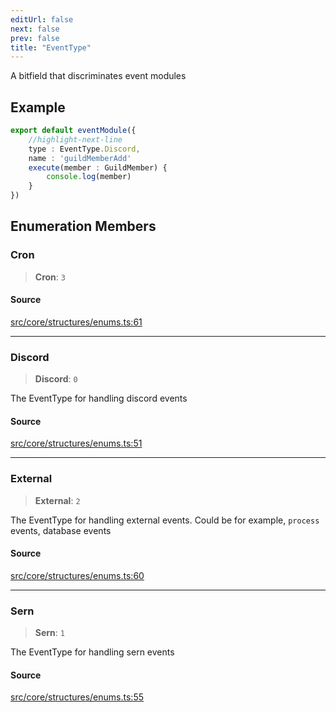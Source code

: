 ```yaml
---
editUrl: false
next: false
prev: false
title: "EventType"
---
```


A bitfield that discriminates event modules

## Example

```ts
export default eventModule({
    //highlight-next-line
    type : EventType.Discord,
    name : 'guildMemberAdd'
    execute(member : GuildMember) {
        console.log(member)
    }
})
```

## Enumeration Members

### Cron

> **Cron**: `3`

#### Source

[src/core/structures/enums.ts:61](https://github.com/sern-handler/handler/blob/45665292ae99b70b419575eef2271e29523a30e0/src/core/structures/enums.ts#L61)

***

### Discord

> **Discord**: `0`

The EventType for handling discord events

#### Source

[src/core/structures/enums.ts:51](https://github.com/sern-handler/handler/blob/45665292ae99b70b419575eef2271e29523a30e0/src/core/structures/enums.ts#L51)

***

### External

> **External**: `2`

The EventType for handling external events.
Could be for example, `process` events, database events

#### Source

[src/core/structures/enums.ts:60](https://github.com/sern-handler/handler/blob/45665292ae99b70b419575eef2271e29523a30e0/src/core/structures/enums.ts#L60)

***

### Sern

> **Sern**: `1`

The EventType for handling sern events

#### Source

[src/core/structures/enums.ts:55](https://github.com/sern-handler/handler/blob/45665292ae99b70b419575eef2271e29523a30e0/src/core/structures/enums.ts#L55)
